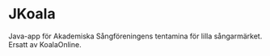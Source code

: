# JKoala

Java-app för Akademiska Sångföreningens tentamina för lilla sångarmärket. Ersatt av KoalaOnline.
